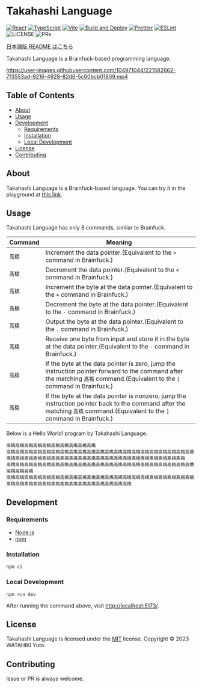 # Takahashi Language

[![React](https://img.shields.io/badge/React-555.svg?logo=react)](https://reactjs.org/)
[![TypeScript](https://img.shields.io/badge/TypeScript-007ACC.svg?logo=typescript&logoColor=white)](https://www.typescriptlang.org/)
[![Vite](https://img.shields.io/badge/Vite-1e1e20.svg?logo=vite)](https://vitejs.dev/)
[![Build and Deploy](https://github.com/chvmvd/takahashi-language/actions/workflows/deploy.yml/badge.svg)](https://github.com/chvmvd/takahashi-language/actions/workflows/deploy.yml)
[![Prettier](https://github.com/chvmvd/takahashi-language/actions/workflows/prettier.yml/badge.svg)](https://github.com/chvmvd/takahashi-language/actions/workflows/prettier.yml)
[![ESLint](https://github.com/chvmvd/takahashi-language/actions/workflows/eslint.yml/badge.svg)](https://github.com/chvmvd/takahashi-language/actions/workflows/eslint.yml)
![LICENSE](https://img.shields.io/badge/license-MIT-informational.svg)
![PRs](https://img.shields.io/badge/PRs-welcome-brightgreen.svg)

[日本語版 README はこちら](README-ja.md)

Takahashi Language is a Brainfuck-based programming language.

https://user-images.githubusercontent.com/104971044/221582662-7f3553ad-9216-4928-82d6-5c00bcb01809.mp4

## Table of Contents

- [About](#about)
- [Usage](#usage)
- [Development](#development)
  - [Requirements](#requirements)
  - [Installation](#installation)
  - [Local Development](#local-development)
- [License](#license)
- [Contributing](#contributing)

## About

Takahashi Language is a Brainfuck-based language.
You can try it in the playground at [this link](https://chvmvd.github.io/takahashi-language/).

## Usage

Takahashi Language has only 8 commands, similar to Brainfuck.

| Command | Meaning                                                                                                                                                                      |
| ------- | ---------------------------------------------------------------------------------------------------------------------------------------------------------------------------- |
| `高橋`  | Increment the data pointer.(Equivalent to the `>` command in Brainfuck.)                                                                                                     |
| `髙橋`  | Decrement the data pointer.(Equivalent to the `<` command in Brainfuck.)                                                                                                     |
| `高𣘺`  | Increment the byte at the data pointer.(Equivalent to the `+` command in Brainfuck.)                                                                                         |
| `髙𣘺`  | Decrement the byte at the data pointer.(Equivalent to the `-` command in Brainfuck.)                                                                                         |
| `高𫞎`  | Output the byte at the data pointer.(Equivalent to the `.` command in Brainfuck.)                                                                                            |
| `髙𫞎`  | Receive one byte from input and store it in the byte at the data pointer.(Equivalent to the `-` command in Brainfuck.)                                                       |
| `高槗`  | If the byte at the data pointer is zero, jump the instruction pointer forward to the command after the matching `髙槗` command.(Equivalent to the `[` command in Brainfuck.) |
| `髙槗`  | If the byte at the data pointer is nonzero, jump the instruction pointer back to the command after the matching `高槗` command.(Equivalent to the `]` command in Brainfuck.) |

Below is a Hello World! program by Takahashi Language.

```plain
高𣘺高𣘺高𣘺高𣘺高𣘺高𣘺高𣘺高𣘺高𣘺高𣘺
高槗高橋高𣘺高𣘺高𣘺高𣘺高𣘺高𣘺高𣘺高橋高𣘺高𣘺高𣘺高𣘺高𣘺高𣘺高𣘺高𣘺高𣘺高𣘺高橋高𣘺高𣘺高𣘺高橋高𣘺高𣘺高𣘺高𣘺高𣘺高𣘺高𣘺高𣘺高橋髙橋髙橋髙橋髙橋髙橋髙𣘺髙槗
高橋高𣘺高𣘺高𫞎高橋高𣘺高𫞎高𣘺高𣘺高𣘺高𣘺高𣘺高𣘺高𣘺高𫞎高𫞎高𣘺高𣘺高𣘺高𫞎高橋高𣘺高𣘺高𫞎
高橋高𣘺高𣘺高𣘺高𣘺高𣘺高𣘺高𣘺高𫞎髙橋髙橋高𫞎高𣘺高𣘺高𣘺高𫞎髙𣘺髙𣘺髙𣘺髙𣘺髙𣘺髙𣘺高𫞎髙𣘺髙𣘺髙𣘺髙𣘺髙𣘺髙𣘺髙𣘺髙𣘺高𫞎高橋高𣘺高𫞎
```

## Development

### Requirements

- [Node.js](https://nodejs.org/en/)
- [npm](https://www.npmjs.com/)

### Installation

```shell
npm ci
```

### Local Development

```shell
npm run dev
```

After running the command above, visit [http://localhost:5173/](http://localhost:5173/).

## License

Takahashi Language is licensed under the [MIT](https://opensource.org/licenses/MIT) license.
Copyright © 2023 WATAHIKI Yuto.

## Contributing

Issue or PR is always welcome.
